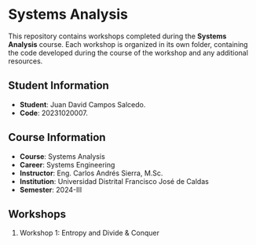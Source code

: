 # Systems Analysis

This repository contains workshops completed during the **Systems Analysis** course. Each workshop is organized in its own folder, containing the code developed during the course of the workshop and any additional resources.
## Student Information
- **Student**: Juan David Campos Salcedo.
- **Code**: 20231020007.

## Course Information
- **Course**: Systems Analysis
- **Career**: Systems Engineering
- **Instructor**: Eng. Carlos Andrés Sierra, M.Sc.
- **Institution**: Universidad Distrital Francisco José de Caldas
- **Semester**: 2024-III

## Workshops
1. Workshop 1: Entropy and Divide & Conquer
